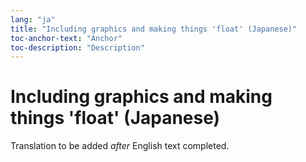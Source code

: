 ```yaml
---
lang: "ja"
title: "Including graphics and making things 'float' (Japanese)"
toc-anchor-text: "Anchor"
toc-description: "Description"
---
```


# Including graphics and making things 'float' (Japanese)

Translation to be added _after_ English text completed.
